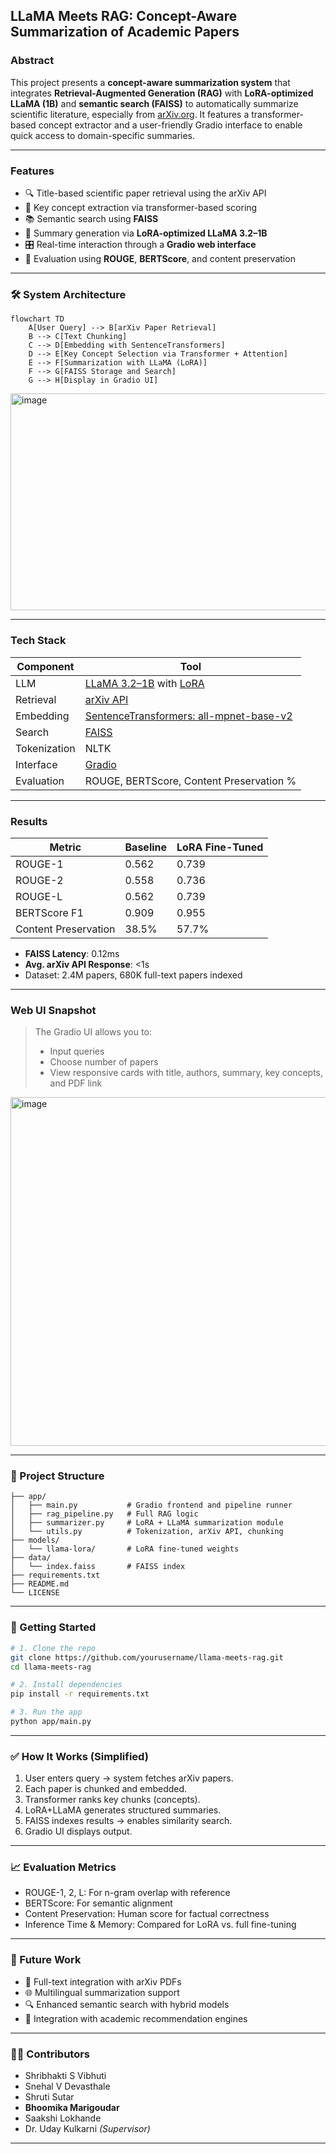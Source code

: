 

##  LLaMA Meets RAG: Concept-Aware Summarization of Academic Papers

###  Abstract

This project presents a **concept-aware summarization system** that integrates **Retrieval-Augmented Generation (RAG)** with **LoRA-optimized LLaMA (1B)** and **semantic search (FAISS)** to automatically summarize scientific literature, especially from [arXiv.org](https://arxiv.org). It features a transformer-based concept extractor and a user-friendly Gradio interface to enable quick access to domain-specific summaries.

---

###  Features

* 🔍 Title-based scientific paper retrieval using the arXiv API
* 🧩 Key concept extraction via transformer-based scoring
* 📚 Semantic search using **FAISS**
* 🦙 Summary generation via **LoRA-optimized LLaMA 3.2–1B**
* 🎛️ Real-time interaction through a **Gradio web interface**
* 🧪 Evaluation using **ROUGE**, **BERTScore**, and content preservation

---

### 🛠️ System Architecture

```
flowchart TD
    A[User Query] --> B[arXiv Paper Retrieval]
    B --> C[Text Chunking]
    C --> D[Embedding with SentenceTransformers]
    D --> E[Key Concept Selection via Transformer + Attention]
    E --> F[Summarization with LLaMA (LoRA)]
    F --> G[FAISS Storage and Search]
    G --> H[Display in Gradio UI]
```
<img width="547" height="347" alt="image" src="https://github.com/user-attachments/assets/2a83164b-60e4-49f1-aff0-5231f1c4f16e" />

---

###  Tech Stack

| Component    | Tool                                                                                                      |
| ------------ | --------------------------------------------------------------------------------------------------------- |
| LLM          | [LLaMA 3.2–1B](https://github.com/meta-llama/llama) with [LoRA](https://arxiv.org/abs/2308.03303)         |
| Retrieval    | [arXiv API](https://arxiv.org/help/api/index)                                                             |
| Embedding    | [SentenceTransformers: all-mpnet-base-v2](https://huggingface.co/sentence-transformers/all-mpnet-base-v2) |
| Search       | [FAISS](https://github.com/facebookresearch/faiss)                                                        |
| Tokenization | NLTK                                                                                                      |
| Interface    | [Gradio](https://gradio.app/)                                                                             |
| Evaluation   | ROUGE, BERTScore, Content Preservation %                                                                  |

---

### Results

| Metric               | Baseline | LoRA Fine-Tuned |
| -------------------- | -------- | --------------- |
| ROUGE-1              | 0.562    | 0.739           |
| ROUGE-2              | 0.558    | 0.736           |
| ROUGE-L              | 0.562    | 0.739           |
| BERTScore F1         | 0.909    | 0.955           |
| Content Preservation | 38.5%    | 57.7%           |

*  **FAISS Latency**: 0.12ms
*  **Avg. arXiv API Response**: <1s
*  Dataset: 2.4M papers, 680K full-text papers indexed

---

###  Web UI Snapshot

> The Gradio UI allows you to:
>
> * Input queries
> * Choose number of papers
> * View responsive cards with title, authors, summary, key concepts, and PDF link

<img width="679" height="558" alt="image" src="https://github.com/user-attachments/assets/da2825ea-9b38-42a0-8aad-9ee033df0cc8" />

---

### 📁 Project Structure

```
├── app/
│   ├── main.py           # Gradio frontend and pipeline runner
│   ├── rag_pipeline.py   # Full RAG logic
│   ├── summarizer.py     # LoRA + LLaMA summarization module
│   └── utils.py          # Tokenization, arXiv API, chunking
├── models/
│   └── llama-lora/       # LoRA fine-tuned weights
├── data/
│   └── index.faiss       # FAISS index
├── requirements.txt
├── README.md
└── LICENSE
```

---

### 🚀 Getting Started

```bash
# 1. Clone the repo
git clone https://github.com/yourusername/llama-meets-rag.git
cd llama-meets-rag

# 2. Install dependencies
pip install -r requirements.txt

# 3. Run the app
python app/main.py
```

---

### ✅ How It Works (Simplified)

1. User enters query → system fetches arXiv papers.
2. Each paper is chunked and embedded.
3. Transformer ranks key chunks (concepts).
4. LoRA+LLaMA generates structured summaries.
5. FAISS indexes results → enables similarity search.
6. Gradio UI displays output.

---

### 📈 Evaluation Metrics

* ROUGE-1, 2, L: For n-gram overlap with reference
* BERTScore: For semantic alignment
* Content Preservation: Human score for factual correctness
* Inference Time & Memory: Compared for LoRA vs. full fine-tuning

---

### 📌 Future Work

* 📖 Full-text integration with arXiv PDFs
* 🌐 Multilingual summarization support
* 🔍 Enhanced semantic search with hybrid models
* 🤖 Integration with academic recommendation engines

---

### 👩‍💻 Contributors

* Shribhakti S Vibhuti
* Snehal V Devasthale
* Shruti Sutar
* **Bhoomika Marigoudar**
* Saakshi Lokhande
* Dr. Uday Kulkarni *(Supervisor)*

---

